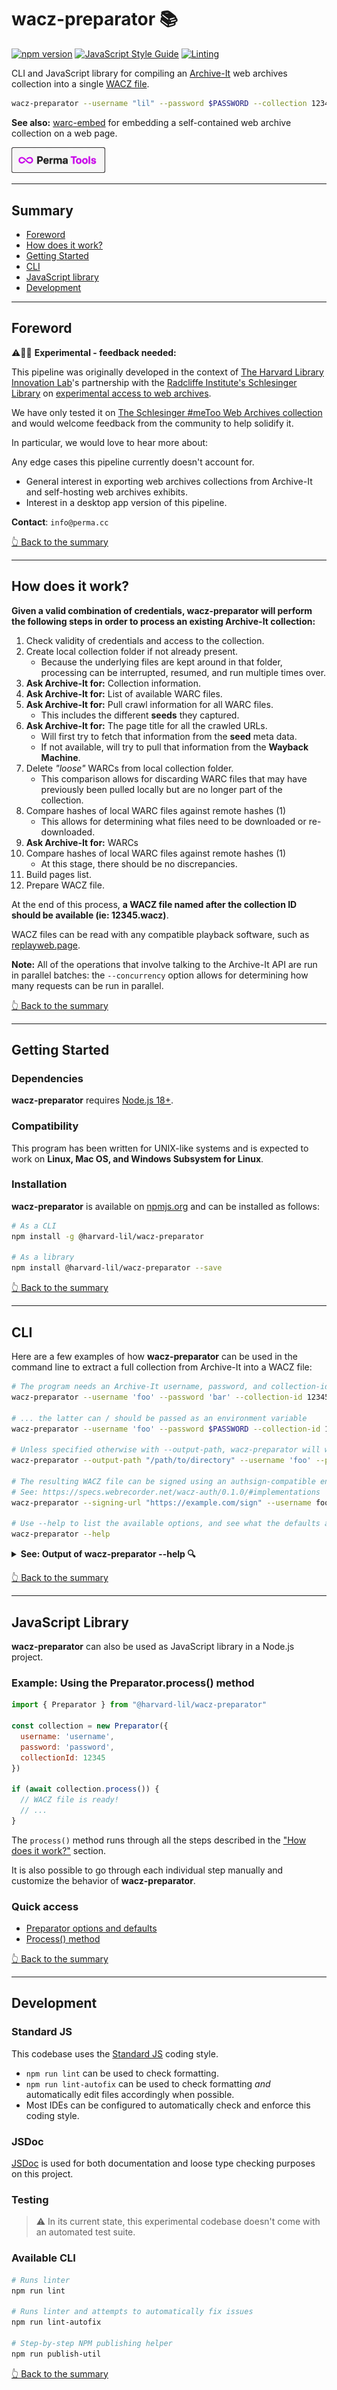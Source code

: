 # wacz-preparator 📚

[![npm version](https://badge.fury.io/js/@harvard-lil%2Fwacz-preparator.svg)](https://badge.fury.io/js/@harvard-lil%2Fwacz-preparator) [![JavaScript Style Guide](https://img.shields.io/badge/code_style-standard-brightgreen.svg)](https://standardjs.com) [![Linting](https://github.com/harvard-lil/wacz-preparator/actions/workflows/lint.yml/badge.svg?branch=main)](https://github.com/harvard-lil/wacz-preparator/actions/workflows/lint.yml)

CLI and JavaScript library for compiling an [Archive-It](https://archive-it.org/) web archives collection into a single [WACZ file](https://specs.webrecorder.net/wacz/1.1.1/).

```bash
wacz-preparator --username "lil" --password $PASSWORD --collection 12345
```

**See also:** [warc-embed](https://github.com/harvard-lil/warc-embed) for embedding a self-contained web archive collection on a web page. 

<a href="https://tools.perma.cc"><img src="https://github.com/harvard-lil/tools.perma.cc/blob/main/perma-tools.png?raw=1" alt="Perma Tools" width="150"></a>

---

## Summary
- [Foreword](#foreword)
- [How does it work?](#how-does-it-work)
- [Getting Started](#getting-started)
- [CLI](#cli)
- [JavaScript library](#javascript-library)
- [Development](#development)

---

## Foreword

⚠️🥼🧪 **Experimental - feedback needed:**

This pipeline was originally developed in the context of [The Harvard Library Innovation Lab](https://lil.law.harvard.edu)'s partnership with the [Radcliffe Institute's Schlesinger Library](https://www.radcliffe.harvard.edu/schlesinger-library) on [experimental access to web archives](https://www.schlesinger-metooproject-radcliffe.org/access-the-collection).

We have only tested it on [The Schlesinger #meToo Web Archives collection](https://www.schlesinger-metooproject-radcliffe.org/web-archives) and would welcome feedback from the community to help solidify it.

In particular, we would love to hear more about:

Any edge cases this pipeline currently doesn't account for.
- General interest in exporting web archives collections from Archive-It and self-hosting web archives exhibits. 
- Interest in a desktop app version of this pipeline.

**Contact**: `info@perma.cc`

[👆 Back to the summary](#summary)

---

## How does it work?

**Given a valid combination of credentials, **wacz-preparator** will perform the following steps in order to process an existing Archive-It collection:**
1. Check validity of credentials and access to the collection.
2. Create local collection folder if not already present.
    - Because the underlying files are kept around in that folder, processing can be interrupted, resumed, and run multiple times over.
3. **Ask Archive-It for:** Collection information.
4. **Ask Archive-It for:** List of available WARC files.
5. **Ask Archive-It for:** Pull crawl information for all WARC files.
    - This includes the different **seeds** they captured.
6. **Ask Archive-It for:** The page title for all the crawled URLs.
    - Will first try to fetch that information from the **seed** meta data.
    - If not available, will try to pull that information from the **Wayback Machine**.
7. Delete _"loose"_ WARCs from local collection folder.
    - This comparison allows for discarding WARC files that may have previously been pulled locally but are no longer part of the collection. 
8. Compare hashes of local WARC files against remote hashes (1)
    - This allows for determining what files need to be downloaded or re-downloaded.
9. **Ask Archive-It for:** WARCs 
10. Compare hashes of local WARC files against remote hashes (1)
    - At this stage, there should be no discrepancies.
11. Build pages list.
12. Prepare WACZ file.

At the end of this process, **a WACZ file named after the collection ID should be available (ie: 12345.wacz)**. 

WACZ files can be read with any compatible playback software, such as [replayweb.page](https://replayweb.page).

**Note:** All of the operations that involve talking to the Archive-It API are run in parallel batches: the `--concurrency` option allows for determining how many requests can be run in parallel.

[👆 Back to the summary](#summary)

---

## Getting Started

### Dependencies 
**wacz-preparator** requires [Node.js 18+](https://nodejs.org/en/). 

### Compatibility
This program has been written for UNIX-like systems and is expected to work on **Linux, Mac OS, and Windows Subsystem for Linux**.

### Installation
**wacz-preparator** is available on [npmjs.org](https://www.npmjs.com/package/@harvard-lil/wacz-preparator) and can be installed as follows:
 
```bash
# As a CLI
npm install -g @harvard-lil/wacz-preparator

# As a library
npm install @harvard-lil/wacz-preparator --save
```

[👆 Back to the summary](#summary)

---

## CLI

Here are a few examples of how **wacz-preparator** can be used in the command line to extract a full collection from Archive-It into a WACZ file:

```bash
# The program needs an Archive-It username, password, and collection-id to operate ...
wacz-preparator --username 'foo' --password 'bar' --collection-id 12345

# ... the latter can / should be passed as an environment variable
wacz-preparator --username 'foo' --password $PASSWORD --collection-id 12345

# Unless specified otherwise with --output-path, wacz-preparator will work in the current directory
wacz-preparator --output-path "/path/to/directory" --username 'foo' --password $PASSWORD --collection-id 12345

# The resulting WACZ file can be signed using an authsign-compatible endpoint.
# See: https://specs.webrecorder.net/wacz-auth/0.1.0/#implementations
wacz-preparator --signing-url "https://example.com/sign" --username foo --password $PASSWORD --collection-id 12345

# Use --help to list the available options, and see what the defaults are.
wacz-preparator --help
```

<details>
  <summary><strong>See: Output of wacz-preparator --help 🔍</strong></summary>

```
Usage: wacz-preparator [options]

📚 CLI and JavaScript library for compiling an Archive-It web archives collection into a single WACZ file.
More info: https://github.com/harvard-lil/wacz-preparator

Options:
  -v, --version                 Display Library and CLI version.
  -u, --username <string>       Archive-It API username.
  -p, --password <string>       Archive-It API password.
  -i, --collection-id <string>  Id of the Archive-It collection to process.
  -o, --output-path <string>    Path in which wacz-preparator will work. (default: "[current folder]")
  -c, --concurrency <number>    Sets a limit for parallel requests to the Archive-It API. (default: 40)
  --auto-clear <bool>           Automatically delete the collection-specific folder that was created? (choices: "true", "false", default: "false")
  --signing-url <string>        Authsign-compatible endpoint for signing WACZ file.
  --signing-token <string>      Authentication token to --signing-url, if needed.
  --log-level <string>          Controls CLI verbosity. (choices: "silent", "trace", "debug", "info", "warn", "error", default: "info")
  -h, --help                    Show options list.
```
</details>

[👆 Back to the summary](#summary)

---

## JavaScript Library

**wacz-preparator** can also be used as JavaScript library in a Node.js project. 

### Example: Using the Preparator.process() method
```javascript
import { Preparator } from "@harvard-lil/wacz-preparator"

const collection = new Preparator({
  username: 'username', 
  password: 'password', 
  collectionId: 12345
})

if (await collection.process()) {
  // WACZ file is ready!
  // ... 
}
```

The `process()` method runs through all the steps described in the ["How does it work?"](how-does-it-work) section.

It is also possible to go through each individual step manually and customize the behavior of **wacz-preparator**.

### Quick access
- [Preparator options and defaults](https://github.com/harvard-lil/wacz-preparator/blob/main/index.js#L80)
- [Process() method](https://github.com/harvard-lil/wacz-preparator/blob/main/index.js#L109)

[👆 Back to the summary](#summary)

---

## Development

### Standard JS
This codebase uses the [Standard JS](https://standardjs.com/) coding style. 
- `npm run lint` can be used to check formatting.
- `npm run lint-autofix` can be used to check formatting _and_ automatically edit files accordingly when possible.
- Most IDEs can be configured to automatically check and enforce this coding style.

### JSDoc
[JSDoc](https://jsdoc.app/) is used for both documentation and loose type checking purposes on this project.

### Testing
> ⚠️ In its current state, this experimental codebase doesn't come with an automated test suite. 

### Available CLI

```bash
# Runs linter
npm run lint

# Runs linter and attempts to automatically fix issues
npm run lint-autofix

# Step-by-step NPM publishing helper
npm run publish-util
```

[👆 Back to the summary](#summary)


